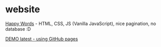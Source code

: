 # website

[Happy Words](https://happywords.net/) - HTML, CSS, JS (Vanilla JavaScript), nice pagination, no database :D

[DEMO latest - using GitHub pages](https://happywords.github.io/website/)
